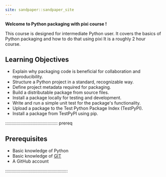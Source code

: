 ```yaml
---
site: sandpaper::sandpaper_site
---
```


<!--This is a new lesson built with [The Carpentries Workbench][workbench]. 
[workbench]: https://carpentries.github.io/sandpaper-docs-->

**Welcome to Python packaging with pixi course !**

This course is designed for intermediate Python user.
It covers the basics of Python packaging and how to do that using pixi
It is a roughly 2 hour course.


## Learning Objectives

- Explain why packaging code is beneficial for collaboration and reproducibility.
- Structure a Python project in a standard, recognizable way.
- Define project metadata required for packaging.
- Build a distributable package from source files.
- Install a package locally for testing and development.
- Write and run a simple unit test for the package's functionality.
- Upload a package to the Test Python Package Index (TestPyPI).
- Install a package from TestPyPI using pip.

:::::::::::::::::::::::::::::::::::::::::: prereq
## Prerequisites

  - Basic knowledge of Python
  - Basic knowledge of [GIT](https://swcarpentry.github.io/git-novice/)
  - A GitHub account

::::::::::::::::::::::::::::::::::::::::::::::::::
